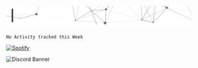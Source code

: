 [<img src="https://raw.githubusercontent.com/KannaDev/KannaDev/main/intro.gif" alt="👋 Hi there! I'm Kanna." title="👋 Hi there! I'm Kanna"/>](https://github.com/KannaDev/)

<!--START_SECTION:waka-->
```text
No Activity tracked this Week
```
<!--END_SECTION:waka-->

[![Spotify](https://novatorem-peach-ten.vercel.app/api/spotify)](https://open.spotify.com/user/gm0i17tb2tksgni53x861or2u)

![Discord Banner](https://discord.c99.nl/widget/theme-4/317728561106518019.png)
